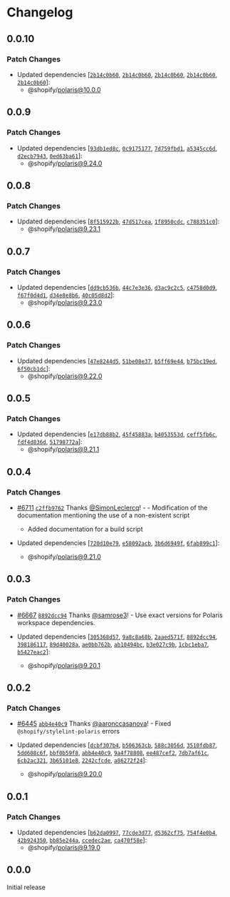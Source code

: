 # Changelog

## 0.0.10

### Patch Changes

- Updated dependencies [[`2b14c0b60`](https://github.com/Shopify/polaris/commit/2b14c0b60097f75d21df7eaa744dfaf84f8f53f7), [`2b14c0b60`](https://github.com/Shopify/polaris/commit/2b14c0b60097f75d21df7eaa744dfaf84f8f53f7), [`2b14c0b60`](https://github.com/Shopify/polaris/commit/2b14c0b60097f75d21df7eaa744dfaf84f8f53f7), [`2b14c0b60`](https://github.com/Shopify/polaris/commit/2b14c0b60097f75d21df7eaa744dfaf84f8f53f7), [`2b14c0b60`](https://github.com/Shopify/polaris/commit/2b14c0b60097f75d21df7eaa744dfaf84f8f53f7)]:
  - @shopify/polaris@10.0.0

## 0.0.9

### Patch Changes

- Updated dependencies [[`93db1ed8c`](https://github.com/Shopify/polaris/commit/93db1ed8c9771d2827d4bd5f7da3861409228ad8), [`0c9175177`](https://github.com/Shopify/polaris/commit/0c9175177021d93adfe19b57d44bbd33f656175f), [`7d759fbd1`](https://github.com/Shopify/polaris/commit/7d759fbd173d24a68695562194c6b7f0ed1aeafd), [`a5345cc6d`](https://github.com/Shopify/polaris/commit/a5345cc6d43a9831b43bb99a4e85dc14cc6212b1), [`d2ecb7943`](https://github.com/Shopify/polaris/commit/d2ecb7943f156b938b6bc63e2e2cf51e27d9ff0a), [`0ed63ba61`](https://github.com/Shopify/polaris/commit/0ed63ba611ebcf96e940fddcec80f1cf83b534a8)]:
  - @shopify/polaris@9.24.0

## 0.0.8

### Patch Changes

- Updated dependencies [[`8f515922b`](https://github.com/Shopify/polaris/commit/8f515922bee80d9a2836755a4f4caedf2884f960), [`47d517cea`](https://github.com/Shopify/polaris/commit/47d517ceac37348a4889e58dbd5274a224f74df1), [`1f8950cdc`](https://github.com/Shopify/polaris/commit/1f8950cdceb391a2ac899cad8648c1e16aa512ee), [`c788351c0`](https://github.com/Shopify/polaris/commit/c788351c0f8b2cc766af43ecff439ce39a0e6227)]:
  - @shopify/polaris@9.23.1

## 0.0.7

### Patch Changes

- Updated dependencies [[`dd9cb536b`](https://github.com/Shopify/polaris/commit/dd9cb536b6681aee7ff164fcf0086cce70639efb), [`44c7e3e36`](https://github.com/Shopify/polaris/commit/44c7e3e363f3e27ef3b07765311f44928e7a7779), [`d3ac9c2c5`](https://github.com/Shopify/polaris/commit/d3ac9c2c5a1e42dcf0bfde6d24cc25110ed57801), [`c4758d0d9`](https://github.com/Shopify/polaris/commit/c4758d0d9fbaae91cae38b227cd5136be56c4223), [`f67f0d4d1`](https://github.com/Shopify/polaris/commit/f67f0d4d1fd22a34f545e305c1c6e18da8e53d23), [`d34e8e8b6`](https://github.com/Shopify/polaris/commit/d34e8e8b6fa0720da93a63a9af1a02a4bf4e8548), [`40c05d8d2`](https://github.com/Shopify/polaris/commit/40c05d8d2f81ed335b95bdb3b022520caa1cd100)]:
  - @shopify/polaris@9.23.0

## 0.0.6

### Patch Changes

- Updated dependencies [[`47e8244d5`](https://github.com/Shopify/polaris/commit/47e8244d573e0e34a71379733bcc5aa7788d8d5c), [`51be08e37`](https://github.com/Shopify/polaris/commit/51be08e371bc2090346cdc9695d44437023bb20a), [`b5ff69e44`](https://github.com/Shopify/polaris/commit/b5ff69e44a57824fef7ccccac314d2594db4d514), [`b75bc19ed`](https://github.com/Shopify/polaris/commit/b75bc19edf260af8fa20ec9f9c995990c8a3e4dd), [`6f50cb1dc`](https://github.com/Shopify/polaris/commit/6f50cb1dceb2f3ac3bb558c4da748d890de30543)]:
  - @shopify/polaris@9.22.0

## 0.0.5

### Patch Changes

- Updated dependencies [[`e17db88b2`](https://github.com/Shopify/polaris/commit/e17db88b275d2c4070d22d9c2c3bf903f12739db), [`45f45883a`](https://github.com/Shopify/polaris/commit/45f45883ac975b89e1df53f651748319223e1f2c), [`b4053553d`](https://github.com/Shopify/polaris/commit/b4053553d9fb0079a957e31df48893d90ce766b0), [`ceff5fb6c`](https://github.com/Shopify/polaris/commit/ceff5fb6c015706192c8e451ad33078238e01eb8), [`fdf4d836d`](https://github.com/Shopify/polaris/commit/fdf4d836dccedd4578d094fa216c5460780064cc), [`51798772a`](https://github.com/Shopify/polaris/commit/51798772a04f6afb51ef11ef41a7ca573617275c)]:
  - @shopify/polaris@9.21.1

## 0.0.4

### Patch Changes

- [#6711](https://github.com/Shopify/polaris/pull/6711) [`c2ffb9762`](https://github.com/Shopify/polaris/commit/c2ffb976216bfaded2c3b8d4ea0e5c82543a5cd6) Thanks [@SimonLeclercq](https://github.com/SimonLeclercq)! - - Modification of the documentation mentioning the use of a non-existent script

  - Added documentation for a build script

- Updated dependencies [[`720d10e79`](https://github.com/Shopify/polaris/commit/720d10e79c9080efccb4c1d3e41ac322b58b7977), [`e58092acb`](https://github.com/Shopify/polaris/commit/e58092acb10ddc8330dcd8fc4bd7293ba94692ad), [`3b6d6949f`](https://github.com/Shopify/polaris/commit/3b6d6949fdbb1d809f6aff5d3f36b897c0fd2353), [`6fab899c1`](https://github.com/Shopify/polaris/commit/6fab899c1a11b19640845b4a57ce82173bc27097)]:
  - @shopify/polaris@9.21.0

## 0.0.3

### Patch Changes

- [#6667](https://github.com/Shopify/polaris/pull/6667) [`8892dcc94`](https://github.com/Shopify/polaris/commit/8892dcc94b38968449863a7ad1bee4b56a9bd9bf) Thanks [@samrose3](https://github.com/samrose3)! - Use exact versions for Polaris workspace dependencies.

- Updated dependencies [[`305368d57`](https://github.com/Shopify/polaris/commit/305368d57745ab532063cb7370730f6e87e00632), [`9a8c8a68b`](https://github.com/Shopify/polaris/commit/9a8c8a68bc48db03153c67d5c202a4ea9510f985), [`2aaed571f`](https://github.com/Shopify/polaris/commit/2aaed571ffc1b6ec458a86186840ee473578a729), [`8892dcc94`](https://github.com/Shopify/polaris/commit/8892dcc94b38968449863a7ad1bee4b56a9bd9bf), [`398186117`](https://github.com/Shopify/polaris/commit/398186117be9a4bc7d0248dd7ea339f0a0f34779), [`89d40028a`](https://github.com/Shopify/polaris/commit/89d40028a251a06464f039ae5f26defea8e715b9), [`ae0bb762b`](https://github.com/Shopify/polaris/commit/ae0bb762bacca9b4d268c708e43c2facc9d4b763), [`ab10494bc`](https://github.com/Shopify/polaris/commit/ab10494bcb2624656205bf04afcc6ed0f2692225), [`b3e027c9b`](https://github.com/Shopify/polaris/commit/b3e027c9b45fa44d1137fd409b2f8a10687c90ef), [`1cbc1eba7`](https://github.com/Shopify/polaris/commit/1cbc1eba7a3a2d354b4cbf9dedb01862a77f5070), [`b5427eac2`](https://github.com/Shopify/polaris/commit/b5427eac2a4851e715954dcdce2900781839a316)]:
  - @shopify/polaris@9.20.1

## 0.0.2

### Patch Changes

- [#6445](https://github.com/Shopify/polaris/pull/6445) [`abb4e40c9`](https://github.com/Shopify/polaris/commit/abb4e40c9695db817f81f3a1525c5bf6c7f31b39) Thanks [@aaronccasanova](https://github.com/aaronccasanova)! - Fixed `@shopify/stylelint-polaris` errors

- Updated dependencies [[`dcbf307b4`](https://github.com/Shopify/polaris/commit/dcbf307b4f9521d38cb6fb008d4daa4de16b7c3a), [`b506363cb`](https://github.com/Shopify/polaris/commit/b506363cb42248ecb463c85a2ec8bcd6f9556624), [`588c3056d`](https://github.com/Shopify/polaris/commit/588c3056d2d10d9bd2c3d65bc0c4705bc051c25c), [`3510fdb87`](https://github.com/Shopify/polaris/commit/3510fdb87fb9677f5e1ba86c33cbbb674bf29f6e), [`5dd608c6f`](https://github.com/Shopify/polaris/commit/5dd608c6f0799f80ec8b1176113580a56a566710), [`bbf0b59f8`](https://github.com/Shopify/polaris/commit/bbf0b59f863dbd7ace49aa1b8981a80c2cf8dd4a), [`abb4e40c9`](https://github.com/Shopify/polaris/commit/abb4e40c9695db817f81f3a1525c5bf6c7f31b39), [`9a4f78808`](https://github.com/Shopify/polaris/commit/9a4f7880833daaee38c9656e25208098be0d2a44), [`ee487cef2`](https://github.com/Shopify/polaris/commit/ee487cef23ff2ac1ab537368bdc9815b7ec0cb4d), [`7db7af61c`](https://github.com/Shopify/polaris/commit/7db7af61c343f7229fabf250672025d914ce735f), [`6cb2ac321`](https://github.com/Shopify/polaris/commit/6cb2ac321950f5e4c3cb706ebe305ccc41d7a089), [`3b65101e8`](https://github.com/Shopify/polaris/commit/3b65101e88519cbc992ec417e25ea5c227dd4975), [`2242cfcde`](https://github.com/Shopify/polaris/commit/2242cfcde87dbef2efda54d84341775cfe78a19e), [`a86272f24`](https://github.com/Shopify/polaris/commit/a86272f248ce2ea61ca8be47f379303c59e92e73)]:
  - @shopify/polaris@9.20.0

## 0.0.1

### Patch Changes

- Updated dependencies [[`b62da0997`](https://github.com/Shopify/polaris/commit/b62da0997b635fb1231a66be1ac9feb5d7191c0f), [`77cde3d77`](https://github.com/Shopify/polaris/commit/77cde3d7739c5ed9cc2c9ee9cab4f7eb772cc5e6), [`d5362cf75`](https://github.com/Shopify/polaris/commit/d5362cf7525d6e8dcb1c01395cae84fce994e39c), [`754f4e0b4`](https://github.com/Shopify/polaris/commit/754f4e0b4d0aa37de4fb345ee5bef765d538b699), [`42b924350`](https://github.com/Shopify/polaris/commit/42b9243500c98c5e76d7149b14da1ff7f348ee53), [`bb85e244a`](https://github.com/Shopify/polaris/commit/bb85e244af4672a390860e9b2fcf4ea7a7ae47d4), [`ccedec2ae`](https://github.com/Shopify/polaris/commit/ccedec2aef473b9a7cdc31d8b28ed60686cddbaa), [`ca470f58e`](https://github.com/Shopify/polaris/commit/ca470f58e963c933b97111dc83f8410f05fbd339)]:
  - @shopify/polaris@9.19.0

## 0.0.0

Initial release
